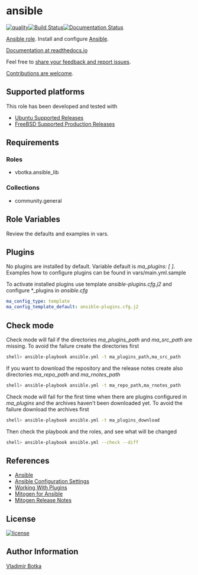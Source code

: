 # ansible

[![quality](https://img.shields.io/ansible/quality/27910)](https://galaxy.ansible.com/vbotka/ansible)[![Build Status](https://app.travis-ci.com/vbotka/ansible-ansible.svg?branch=master)](https://app.travis-ci.com/vbotka/ansible-ansible)[![Documentation Status](https://readthedocs.org/projects/ansible-ansible/badge/?version=latest)](https://ansible-ansible.readthedocs.io/en/latest/?badge=latest)

[Ansible role](https://galaxy.ansible.com/vbotka/ansible/). Install and configure [Ansible](https://github.com/ansible/ansible).

[Documentation at readthedocs.io](https://ansible-ansible.readthedocs.io)

Feel free to [share your feedback and report issues](https://github.com/vbotka/ansible-ansible/issues).

[Contributions are welcome](https://github.com/firstcontributions/first-contributions).


## Supported platforms

This role has been developed and tested with
* [Ubuntu Supported Releases](http://releases.ubuntu.com/)
* [FreeBSD Supported Production Releases](https://www.freebsd.org/releases/)


## Requirements

### Roles

* vbotka.ansible_lib

### Collections

* community.general


## Role Variables

Review the defaults and examples in vars.


## Plugins

No plugins are installed by default. Variable default is *ma_plugins:
[ ]*. Examples how to configure plugins can be found in
vars/main.yml.sample

To activate installed plugins use template *ansible-plugins.cfg.j2*
and configure *_plugins in *ansible.cfg*

```yaml
ma_config_type: template
ma_config_template_default: ansible-plugins.cfg.j2
```


## Check mode

Check mode will fail if the directories *ma_plugins_path* and
*ma_src_path* are missing. To avoid the failure create the directories
first

```bash
shell> ansible-playbook ansible.yml -t ma_plugins_path,ma_src_path
```

If you want to download the repository and the release notes create
also directories *ma_repo_path* and *ma_rnotes_path*

```bash
shell> ansible-playbook ansible.yml -t ma_repo_path,ma_rnotes_path
```

Check mode will fail for the first time when there are plugins
configured in *ma_plugins* and the archives haven't been downloaded
yet. To avoid the failure download the archives first

```bash
shell> ansible-playbook ansible.yml -t ma_plugins_download
```

Then check the playbook and the roles, and see what will be changed

```bash
shell> ansible-playbook ansible.yml --check --diff
```


## References

- [Ansible](http://docs.ansible.com/)
- [Ansible Configuration Settings](https://docs.ansible.com/ansible/latest/reference_appendices/config.html#ansible-configuration-settings)
- [Working With Plugins](https://docs.ansible.com/ansible/latest/plugins/plugins.html#working-with-plugins)
- [Mitogen for Ansible](https://mitogen.networkgenomics.com/ansible_detailed.html)
- [Mitogen Release Notes](https://mitogen.networkgenomics.com/changelog.html)


## License

[![license](https://img.shields.io/badge/license-BSD-red.svg)](https://www.freebsd.org/doc/en/articles/bsdl-gpl/article.html)


## Author Information

[Vladimir Botka](https://botka.info)

